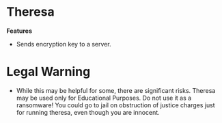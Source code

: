 # Theresa

                                                                                 
                                                                                 
**Features**
* Sends encryption key to a server.


# Legal Warning

* While this may be helpful for some, there are significant risks. Theresa may be used only for Educational Purposes. Do not use it as a ransomware! You could go to jail on obstruction of justice charges just for running theresa, even though you are innocent.
